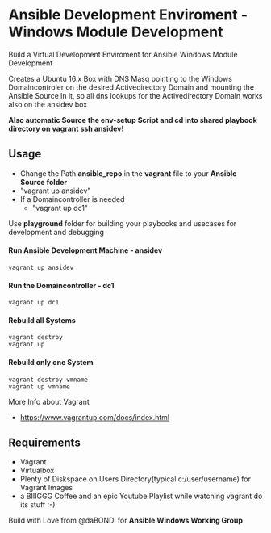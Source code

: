 # Ansible Development Enviroment - Windows Module Development

Build a Virtual Development Enviroment for Ansible Windows Module Development

Creates a Ubuntu 16.x Box with DNS Masq pointing to the Windows Domaincontroler on the desired Activedirectory Domain and
mounting the Ansible Source in it, so all dns lookups for the Activedirectory Domain works also on the ansidev box

**Also automatic Source the env-setup Script and cd into shared playbook directory on vagrant ssh ansidev!**

## Usage

- Change the Path **ansible_repo** in the **vagrant** file to your **Ansible Source folder**
- "vagrant up ansidev"
- If a Domaincontroller is needed
  - "vagrant up dc1"

Use **playground** folder for building your playbooks and usecases for development and debugging

#### Run Ansible Development Machine - ansidev
```ssh
vagrant up ansidev
```

#### Run the Domaincontroller - dc1
```ssh
vagrant up dc1
```

#### Rebuild all Systems
```ssh
vagrant destroy
vagrant up
```

#### Rebuild only one System
```ssh
vagrant destroy vmname
vagrant up vmname
```

More Info about Vagrant
 - https://www.vagrantup.com/docs/index.html


## Requirements
 - Vagrant
 - Virtualbox
 - Plenty of Diskspace on Users Directory(typical c:/user/username) for Vagrant Images
 - a BIIIGGG Coffee and an epic Youtube Playlist while watching vagrant do its stuff :-)

 Build with Love from @daBONDi for **Ansible Windows Working Group**